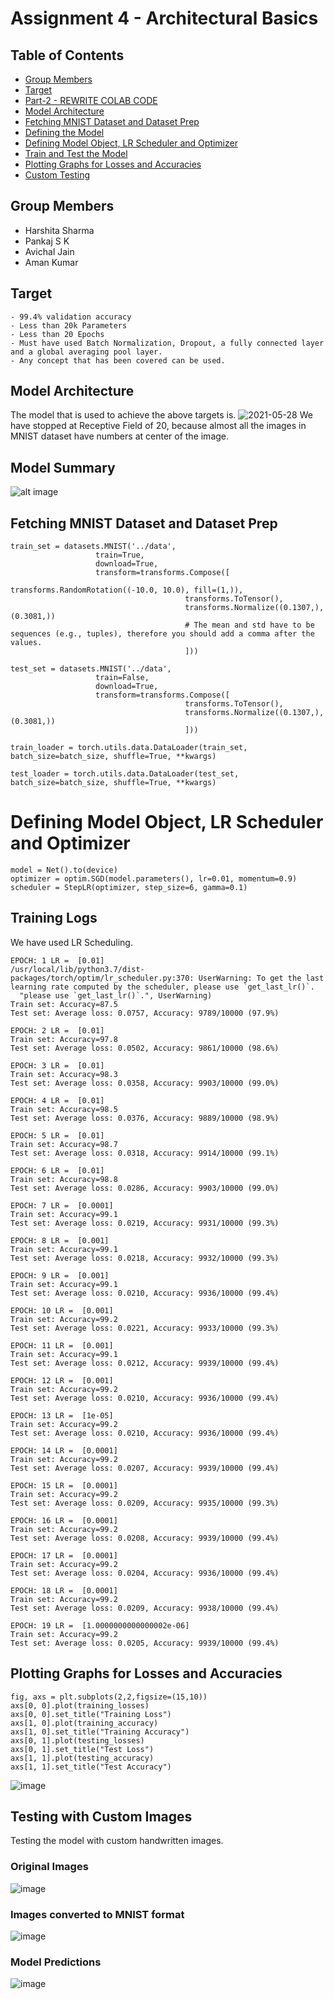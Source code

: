 # Assignment 4 - Architectural Basics

## Table of Contents
- [Group Members](https://github.com/amanjain487/tsai-eva6/blob/main/Assignments/S4/README_PART2.md#group-members)
- [Target]()
- [Part-2 - REWRITE COLAB CODE](https://github.com/amanjain487/tsai-eva6/blob/main/Assignments/S4/README_PART2.md)
- [Model Architecture](https://github.com/amanjain487/tsai-eva6/blob/main/Assignments/S4/README_PART2.md#neural-network)
- [Fetching MNIST Dataset and Dataset Prep](https://github.com/amanjain487/tsai-eva6/blob/main/Assignments/S4/README_PART2.md#Fetching-Mnist-Dataset-and-Dataset-Prep)
- [Defining the Model](https://github.com/amanjain487/tsai-eva6/tree/main/Assignments/S4#Defining-the-model)
- [Defining Model Object, LR Scheduler and Optimizer](https://github.com/amanjain487/tsai-eva6/tree/main/Assignments/S4#Defining-model-object,-loss-function-and-optimizer)
- [Train and Test the Model](https://github.com/amanjain487/tsai-eva6/tree/main/Assignments/S4#Train-and-Test-the-Model)
- [Plotting Graphs for Losses and Accuracies](https://github.com/amanjain487/tsai-eva6/tree/main/Assignments/S4#Plotting-Graphs-for-Losses-and-Accuracies)
- [Custom Testing](https://github.com/amanjain487/tsai-eva6/tree/main/Assignments/S4#Custom-Testing)

## Group Members
- Harshita Sharma
- Pankaj S K
- Avichal Jain
- Aman Kumar

## Target
```
- 99.4% validation accuracy
- Less than 20k Parameters
- Less than 20 Epochs
- Must have used Batch Normalization, Dropout, a fully connected layer and a global averaging pool layer.
- Any concept that has been covered can be used.
```

## Model Architecture
The model that is used to achieve the above targets is.
![2021-05-28](https://user-images.githubusercontent.com/16293041/119993770-90a5c400-bfe9-11eb-8afe-a164e5f7d34b.jpg)
We have stopped at Receptive Field of 20, because almost all the images in MNIST dataset have numbers at center of the image.

## Model Summary
![alt image](https://user-images.githubusercontent.com/46129975/119969613-685b9c80-bfcc-11eb-8336-61512dddfb83.png)

## Fetching MNIST Dataset and Dataset Prep
```
train_set = datasets.MNIST('../data', 
                   train=True, 
                   download=True,
                   transform=transforms.Compose([
                                       transforms.RandomRotation((-10.0, 10.0), fill=(1,)),
                                       transforms.ToTensor(),
                                       transforms.Normalize((0.1307,), (0.3081,)) 
                                       # The mean and std have to be sequences (e.g., tuples), therefore you should add a comma after the values. 
                                       ]))

test_set = datasets.MNIST('../data', 
                   train=False, 
                   download=True,
                   transform=transforms.Compose([
                                       transforms.ToTensor(),
                                       transforms.Normalize((0.1307,), (0.3081,))
                                       ]))

```
```
train_loader = torch.utils.data.DataLoader(train_set, batch_size=batch_size, shuffle=True, **kwargs)

test_loader = torch.utils.data.DataLoader(test_set, batch_size=batch_size, shuffle=True, **kwargs)
```

# Defining Model Object, LR Scheduler and Optimizer

```
model = Net().to(device)
optimizer = optim.SGD(model.parameters(), lr=0.01, momentum=0.9)
scheduler = StepLR(optimizer, step_size=6, gamma=0.1)
```

## Training Logs
We have used LR Scheduling.
```
EPOCH: 1 LR =  [0.01]
/usr/local/lib/python3.7/dist-packages/torch/optim/lr_scheduler.py:370: UserWarning: To get the last learning rate computed by the scheduler, please use `get_last_lr()`.
  "please use `get_last_lr()`.", UserWarning)
Train set: Accuracy=87.5
Test set: Average loss: 0.0757, Accuracy: 9789/10000 (97.9%)

EPOCH: 2 LR =  [0.01]
Train set: Accuracy=97.8
Test set: Average loss: 0.0502, Accuracy: 9861/10000 (98.6%)

EPOCH: 3 LR =  [0.01]
Train set: Accuracy=98.3
Test set: Average loss: 0.0358, Accuracy: 9903/10000 (99.0%)

EPOCH: 4 LR =  [0.01]
Train set: Accuracy=98.5
Test set: Average loss: 0.0376, Accuracy: 9889/10000 (98.9%)

EPOCH: 5 LR =  [0.01]
Train set: Accuracy=98.7
Test set: Average loss: 0.0318, Accuracy: 9914/10000 (99.1%)

EPOCH: 6 LR =  [0.01]
Train set: Accuracy=98.8
Test set: Average loss: 0.0286, Accuracy: 9903/10000 (99.0%)

EPOCH: 7 LR =  [0.0001]
Train set: Accuracy=99.1
Test set: Average loss: 0.0219, Accuracy: 9931/10000 (99.3%)

EPOCH: 8 LR =  [0.001]
Train set: Accuracy=99.1
Test set: Average loss: 0.0218, Accuracy: 9932/10000 (99.3%)

EPOCH: 9 LR =  [0.001]
Train set: Accuracy=99.1
Test set: Average loss: 0.0210, Accuracy: 9936/10000 (99.4%)

EPOCH: 10 LR =  [0.001]
Train set: Accuracy=99.2
Test set: Average loss: 0.0221, Accuracy: 9933/10000 (99.3%)

EPOCH: 11 LR =  [0.001]
Train set: Accuracy=99.1
Test set: Average loss: 0.0212, Accuracy: 9939/10000 (99.4%)

EPOCH: 12 LR =  [0.001]
Train set: Accuracy=99.2
Test set: Average loss: 0.0210, Accuracy: 9936/10000 (99.4%)

EPOCH: 13 LR =  [1e-05]
Train set: Accuracy=99.2
Test set: Average loss: 0.0210, Accuracy: 9936/10000 (99.4%)

EPOCH: 14 LR =  [0.0001]
Train set: Accuracy=99.2
Test set: Average loss: 0.0207, Accuracy: 9939/10000 (99.4%)

EPOCH: 15 LR =  [0.0001]
Train set: Accuracy=99.2
Test set: Average loss: 0.0209, Accuracy: 9935/10000 (99.3%)

EPOCH: 16 LR =  [0.0001]
Train set: Accuracy=99.2
Test set: Average loss: 0.0208, Accuracy: 9939/10000 (99.4%)

EPOCH: 17 LR =  [0.0001]
Train set: Accuracy=99.2
Test set: Average loss: 0.0204, Accuracy: 9936/10000 (99.4%)

EPOCH: 18 LR =  [0.0001]
Train set: Accuracy=99.2
Test set: Average loss: 0.0209, Accuracy: 9938/10000 (99.4%)

EPOCH: 19 LR =  [1.0000000000000002e-06]
Train set: Accuracy=99.2
Test set: Average loss: 0.0205, Accuracy: 9939/10000 (99.4%)
```

## Plotting Graphs for Losses and Accuracies
```
fig, axs = plt.subplots(2,2,figsize=(15,10))
axs[0, 0].plot(training_losses)
axs[0, 0].set_title("Training Loss")
axs[1, 0].plot(training_accuracy)
axs[1, 0].set_title("Training Accuracy")
axs[0, 1].plot(testing_losses)
axs[0, 1].set_title("Test Loss")
axs[1, 1].plot(testing_accuracy)
axs[1, 1].set_title("Test Accuracy")
```
![image](https://user-images.githubusercontent.com/46129975/120001384-59d3ac00-bff1-11eb-994c-93664b2d8975.png)

## Testing with Custom Images
Testing the model with custom handwritten images.
### Original Images
![image](https://user-images.githubusercontent.com/46129975/120000885-e92c8f80-bff0-11eb-9ad7-2aeab04ddd10.png)
### Images converted to MNIST format
![image](https://user-images.githubusercontent.com/46129975/120000981-f9dd0580-bff0-11eb-8067-0faba6c1a77f.png)
### Model Predictions
![image](https://user-images.githubusercontent.com/46129975/120001318-4b859000-bff1-11eb-8e6b-d2feaabe85b8.png)


